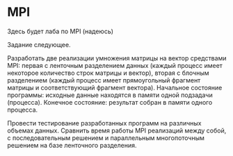 # MPI
Здесь будет лаба по MPI (надеюсь)

Задание следующее.

Разработать две реализации умножения матрицы на вектор средствами MPI: первая с ленточным разделением данных (каждый процесс имеет некоторое количество строк матрицы и вектор), вторая с блочным разделением (каждый процесс имеет прямоугольный фрагмент матрицы и соответствующий фрагмент вектора). Начальное состояние программы: исходные данные находятся в памяти одной подзадачи (процесса). Конечное состояние: результат собран в памяти одного процесса.

Провести тестирование разработанных программ на различных объемах данных. Сравнить время работы MPI реализаций между собой, с последовательным решением и параллельным многопоточным решением на базе ленточного разделения.
